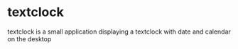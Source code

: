 textclock
=========

textclock is a small application displaying a textclock with date and calendar on the desktop
